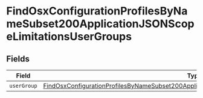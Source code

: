 # FindOsxConfigurationProfilesByNameSubset200ApplicationJSONScopeLimitationsUserGroups


## Fields

| Field                                                                                                                                                                                                                     | Type                                                                                                                                                                                                                      | Required                                                                                                                                                                                                                  | Description                                                                                                                                                                                                               |
| ------------------------------------------------------------------------------------------------------------------------------------------------------------------------------------------------------------------------- | ------------------------------------------------------------------------------------------------------------------------------------------------------------------------------------------------------------------------- | ------------------------------------------------------------------------------------------------------------------------------------------------------------------------------------------------------------------------- | ------------------------------------------------------------------------------------------------------------------------------------------------------------------------------------------------------------------------- |
| `userGroup`                                                                                                                                                                                                               | [FindOsxConfigurationProfilesByNameSubset200ApplicationJSONScopeLimitationsUserGroupsUserGroup](../../models/operations/findosxconfigurationprofilesbynamesubset200applicationjsonscopelimitationsusergroupsusergroup.md) | :heavy_minus_sign:                                                                                                                                                                                                        | N/A                                                                                                                                                                                                                       |